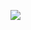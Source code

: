 ![](http://www.plantuml.com/plantuml/proxy?src=https://raw.githubusercontent.com/TaskManagerSoftware/Documents/master/Model/Model.puml)
 
